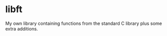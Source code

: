 # libft

My own library containing functions from the standard C library plus some extra additions. 
